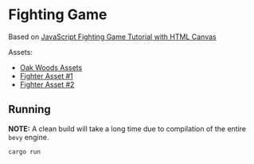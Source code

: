 # Fighting Game

Based on [JavaScript Fighting Game Tutorial with HTML Canvas](https://www.youtube.com/watch?v=vyqbNFMDRGQ)

Assets:
- [Oak Woods Assets](https://brullov.itch.io/oak-woods)
- [Fighter Asset #1](https://luizmelo.itch.io/martial-hero)
- [Fighter Asset #2](https://luizmelo.itch.io/martial-hero-2)

## Running

__NOTE:__ A clean build will take a long time due to compilation of the
entire `bevy` engine.

```bash
cargo run
```
